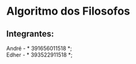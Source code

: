 # Algoritmo dos Filosofos

## Integrantes:

André - * 391656011518 *; <br>
Edher - * 393522911518 *;
